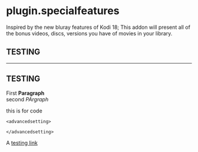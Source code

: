 # plugin.specialfeatures
Inspired by the new bluray features of Kodi 18; This addon will present all of the bonus videos, discs, versions you have of movies in your library.

TESTING
---
---

TESTING
---



First **Paragraph**  
second *PArgraph*

this is for code

```  
<advancedsetting>

</advancedsetting>
```

A [testing link](https://en.wikipedia.org/wiki/Markdown)
